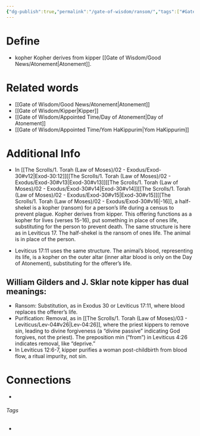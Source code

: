 ```yaml
---
{"dg-publish":true,"permalink":"/gate-of-wisdom/ransom/","tags":["#GateWisdom","#Atonement"]}
---
```


# Define
- kopher Kopher derives from kipper [[Gate of Wisdom/Good News/Atonement\|Atonement]]. 

# Related words
- [[Gate of Wisdom/Good News/Atonement\|Atonement]]
- [[Gate of Wisdom/Kipper\|Kipper]]
- [[Gate of Wisdom/Appointed Time/Day of Atonement\|Day of Atonement]]
- [[Gate of Wisdom/Appointed Time/Yom HaKippurim\|Yom HaKippurim]]

# Additional Info
- In [[The Scrolls/1. Torah (Law of Moses)/02 - Exodus/Exod-30#v12\|Exod-30:12]][[The Scrolls/1. Torah (Law of Moses)/02 - Exodus/Exod-30#v13\|Exod-30#v13]][[The Scrolls/1. Torah (Law of Moses)/02 - Exodus/Exod-30#v14\|Exod-30#v14]][[The Scrolls/1. Torah (Law of Moses)/02 - Exodus/Exod-30#v15\|Exod-30#v15]][[The Scrolls/1. Torah (Law of Moses)/02 - Exodus/Exod-30#v16\|-16]], a half-shekel is a kopher (ransom) for a person’s life during a census to prevent plague. Kopher derives from kipper. This offering functions as a kopher for lives (verses 15-16), put something in place of ones life, substituting for the person to prevent death. The same structure is here as in Leviticus 17. The half-shekel is the ransom of ones life. The animal is in place of the person.
* Leviticus 17:11 uses the same structure. The animal’s blood, representing its life, is a kopher on the outer altar (inner altar blood is only on the Day of Atonement), substituting for the offerer’s life.

## William Gilders and J. Sklar note kipper has dual meanings:

* Ransom: Substitution, as in Exodus 30 or Leviticus 17:11, where blood replaces the offerer’s life.
* Purification: Removal, as in [[The Scrolls/1. Torah (Law of Moses)/03 - Leviticus/Lev-04#v26\|Lev-04:26]], where the priest kippers to remove sin, leading to divine forgiveness (a “divine passive” indicating God forgives, not the priest). The preposition min (“from”) in Leviticus 4:26 indicates removal, like “deprive.”
* In Leviticus 12:6-7, kipper purifies a woman post-childbirth from blood flow, a ritual impurity, not sin.

# Connections


- 

###### Tags
- 